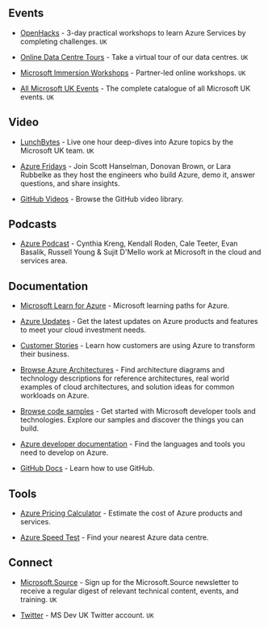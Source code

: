 ## Events


* [OpenHacks](https://www.microsoft.com/en-gb/events/#Workshop+Microsoft_Led+Microsoft_Azure+Microsoft_Azure_-_App_Modernisation) - 3-day practical workshops to learn Azure Services by completing challenges. `UK`

* [Online Data Centre Tours](https://www.microsoft.com/en-gb/events/#Live_Webinar+Microsoft_Led+Online+Microsoft_Azure_-_Infrastructure) - Take a virtual tour of our data centres. `UK`

* [Microsoft Immersion Workshops](https://www.microsoft.com/en-gb/events/microsoft-immersion-workshops/#digital-and-application-innovation) - Partner-led online workshops. `UK`

* [All Microsoft UK Events](https://www.microsoft.com/en-gb/events/) - The complete catalogue of all Microsoft UK events. `UK`

## Video

* [LunchBytes](https://learn.microsoft.com/en-us/shows/lunchbytes/) - Live one hour deep-dives into Azure topics by the Microsoft UK team. `UK`

* [Azure Fridays](https://learn.microsoft.com/en-gb/shows/azure-friday/) - Join Scott Hanselman, Donovan Brown, or Lara Rubbelke as they host the engineers who build Azure, demo it, answer questions, and share insights.

* [GitHub Videos](https://resources.github.com/videos/) - Browse the GitHub video library.

## Podcasts

* [Azure Podcast](https://azpodcast.azurewebsites.net/) - Cynthia Kreng, Kendall Roden, Cale Teeter, Evan Basalik, Russell Young & Sujit D'Mello work at Microsoft in the cloud and services area.

## Documentation

* [Microsoft Learn for Azure](https://learn.microsoft.com/en-gb/training/azure/) - Microsoft learning paths for Azure.

* [Azure Updates](https://azure.microsoft.com/en-gb/updates/) - Get the latest updates on Azure products and features to meet your cloud investment needs.

* [Customer Stories](https://azure.microsoft.com/en-gb/resources/customer-stories/) - Learn how customers are using Azure to transform their business.

* [Browse Azure Architectures](https://learn.microsoft.com/en-GB/azure/architecture/browse/) - Find architecture diagrams and technology descriptions for reference architectures, real world examples of cloud architectures, and solution ideas for common workloads on Azure.

* [Browse code samples](https://learn.microsoft.com/en-GB/samples/browse/?products=azure) - Get started with Microsoft developer tools and technologies. Explore our samples and discover the things you can build.

* [Azure developer documentation](https://learn.microsoft.com/en-GB/azure/developer/) - Find the languages and tools you need to develop on Azure.

* [GitHub Docs](https://docs.github.com/en) - Learn how to use GitHub.

## Tools

* [Azure Pricing Calculator](https://azure.microsoft.com/en-gb/pricing/calculator/) - Estimate the cost of Azure products and services.

* [Azure Speed Test](https://richorama.github.io/AzureSpeedTest2/) - Find your nearest Azure data centre.

## Connect

* [Microsoft.Source](https://azure.microsoft.com/en-us/resources/join-the-azure-developer-community/) - Sign up for the Microsoft.Source newsletter to receive a regular digest of relevant technical content, events, and training. `UK`

* [Twitter](https://twitter.com/msdevUK) - MS Dev UK Twitter account. `UK`

